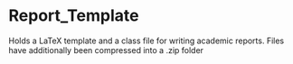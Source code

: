 # Report_Template
Holds a LaTeX template and a class file for writing academic reports. Files have additionally been compressed into a .zip folder
